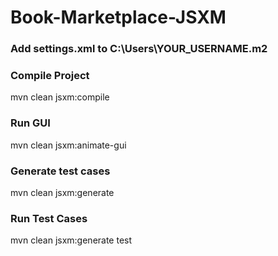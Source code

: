 # Book-Marketplace-JSXM

### Add settings.xml to C:\Users\YOUR_USERNAME\.m2

### Compile Project
mvn clean jsxm:compile

### Run GUI
mvn clean jsxm:animate-gui

### Generate test cases
mvn clean jsxm:generate

### Run Test Cases
mvn clean jsxm:generate test
